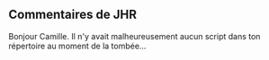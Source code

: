 ## Commentaires de JHR

Bonjour Camille.
Il n'y avait malheureusement aucun script dans ton répertoire au moment de la tombée…
